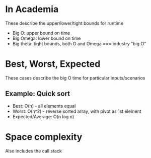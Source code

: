 # In Academia
These describe the upper/lower/tight bounds for runtime
* Big O: upper bound on time
* Big Omega: lower bound on time
* Big theta: tight bounds, both O and Omega === industry "big O"

# Best, Worst, Expected
These cases describe the big O time for particular inputs/scenarios
## Example: Quick sort
* Best: O(n) - all elements equal
* Worst: O(n^2) - reverse sorted array, with pivot as 1st element
* Expected/Average: O(n log n)

# Space complexity
Also includes the call stack
